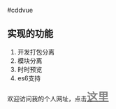 #cddvue

## 实现的功能

1. 开发打包分离
2. 模块分离
3. 时时预览
4. es6支持

欢迎访问我的个人网址，点击[<span style="font-size:25px;font-weight:600;color:#808080;">这里</span>](http://farmerz.birdteam.net)
